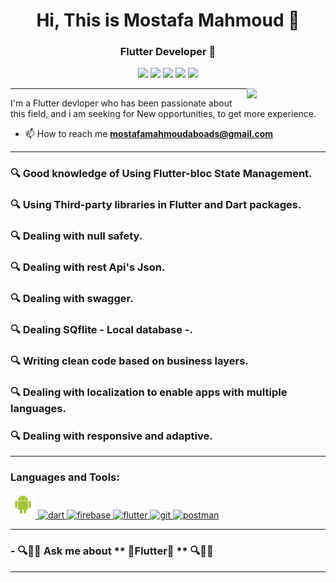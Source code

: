 
<h1 align="center">Hi, This is Mostafa Mahmoud 👋</h1>
<h3 align="center">Flutter Developer 💎</h3>

<p align="center">
    <a href="https://twitter.com/darshfc"><img src="https://img.shields.io/badge/twitter-%231FA1F1?style=flat&logo=twitter&logoColor=white"/></a>
    <a href="https://www.linkedin.com/in/mostafamahmoudaboads/"><img src="https://img.shields.io/badge/linkedin-%230177B5?style=flat&logo=linkedin&logoColor=white"/></a>
    <a href="https://www.youtube.com/channel/UCdkYJAgIIZCVFQhCezpnDDg"><img src="https://img.shields.io/badge/youtube-%23FF0000?style=flat&logo=youtube&logoColor=white"/></a>
    <a href="https://www.facebook.com/Mr.mostafamahmod/"><img src="https://img.shields.io/badge/facebook-%230177B5?style=flat&logo=facebook&logoColor=white"/></a>
    <a href="https://www.udemy.com/user/mostafmahmoud/"><img src="https://img.shields.io/badge/udemy-%23E4415F?style=flat&logo=udemy&logoColor=white"/></a>
  </p>
  
  <img src="https://avatars.githubusercontent.com/u/88770750?s=400&u=afa4dd797ee1e7ed41174826e69cbed30af6cba1&v=4" align="right" width="25%"/>
<hr>

I'm a Flutter devloper who has been passionate about this field, and i am seeking for New opportunities, to get more experience.

- 📫 How to reach me **mostafamahmoudaboads@gmail.com**
<hr>

<h3> 🔍 Good knowledge of Using Flutter-bloc State Management. </h3>
<h3> 🔍 Using Third-party libraries in Flutter and Dart packages. </h3>
<h3> 🔍 Dealing with null safety. </h3>
<h3> 🔍 Dealing with rest Api's Json. </h3>
<h3> 🔍 Dealing with swagger. </h3>
<h3> 🔍 Dealing SQflite - Local database -. </h3>
<h3> 🔍 Writing clean code based on business layers. </h3>
<h3> 🔍 Dealing with localization to enable apps with multiple languages. </h3>
<h3> 🔍 Dealing with responsive and adaptive. </h3>

<hr>

<h3 align="left">Languages and Tools:</h3>
<p align="left"> <a href="https://developer.android.com" target="_blank" rel="noreferrer"> <img src="https://raw.githubusercontent.com/devicons/devicon/master/icons/android/android-original-wordmark.svg" alt="android" width="40" height="40"/> </a> <a <a href="https://dart.dev" target="_blank" rel="noreferrer"> <img src="https://www.vectorlogo.zone/logos/dartlang/dartlang-icon.svg" alt="dart" width="40" height="40"/> </a> <a href="https://firebase.google.com/" target="_blank" rel="noreferrer"> <img src="https://www.vectorlogo.zone/logos/firebase/firebase-icon.svg" alt="firebase" width="40" height="40"/> </a> <a href="https://flutter.dev" target="_blank" rel="noreferrer"> <img src="https://www.vectorlogo.zone/logos/flutterio/flutterio-icon.svg" alt="flutter" width="40" height="40"/> </a> <a href="https://git-scm.com/" target="_blank" rel="noreferrer"> <img src="https://www.vectorlogo.zone/logos/git-scm/git-scm-icon.svg" alt="git" width="40" height="40"/> </a> <a href="https://postman.com" target="_blank" rel="noreferrer"> <img src="https://www.vectorlogo.zone/logos/getpostman/getpostman-icon.svg" alt="postman" width="40" height="40"/> </a> </a> </p>

<hr>

<h3 align="left"> - 🔍💬🔭 Ask me about ** 💎Flutter💎 ** 🔍💬🔭</h3>

<hr>
